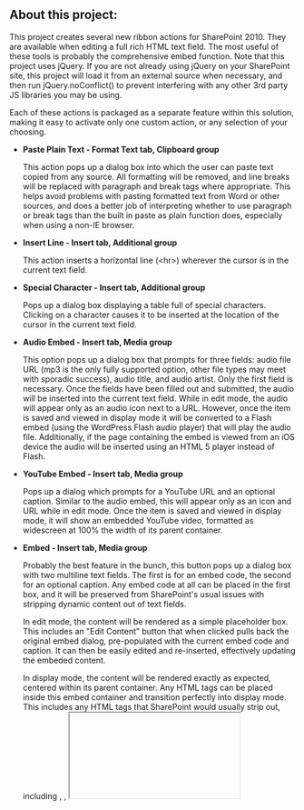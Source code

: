 ## About this project:

This project creates several new ribbon actions for SharePoint 2010. They are available when editing a full rich HTML text field. The most useful of these tools is probably the comprehensive embed function. Note that this project uses jQuery. If you are not already using jQuery on your SharePoint site, this project will load it from an external source when necessary, and then run jQuery.noConflict() to prevent interfering with any other 3rd party JS libraries you may be using.

Each of these actions is packaged as a separate feature within this solution, making it easy to activate only one custom action, or any selection of your choosing.

* **Paste Plain Text - Format Text tab, Clipboard group**

  This action pops up a dialog box into which the user can paste text copied from any source. All formatting will be removed, and line breaks will be replaced with paragraph and break tags where appropriate. This helps avoid problems with pasting formatted text from Word or other sources, and does a better job of interpreting whether to use paragraph or break tags than the built in paste as plain function does, especially when using a non-IE browser.
    
* **Insert Line - Insert tab, Additional group**

  This action inserts a horizontal line (&lt;hr&gt;) wherever the cursor is in the current text field.
    
* **Special Character - Insert tab, Additional group**
    
  Pops up a dialog box displaying a table full of special characters. Clicking on a character causes it to be inserted at the location of the cursor in the current text field.

* **Audio Embed - Insert tab, Media group**

  This option pops up a dialog box that prompts for three fields: audio file URL (mp3 is the only fully supported option, other file types may meet with sporadic success), audio title, and audio artist. Only the first field is necessary. Once the fields have been filled out and submitted, the audio will be inserted into the current text field. While in edit mode, the audio will appear only as an audio icon next to a URL. However, once the item is saved and viewed in display mode it will be converted to a Flash embed (using the WordPress Flash audio player) that will play the audio file. Additionally, if the page containing the embed is viewed from an iOS device the audio will be inserted using an HTML 5 player instead of Flash.
    
* **YouTube Embed - Insert tab, Media group**

  Pops up a dialog which prompts for a YouTube URL and an optional caption. Similar to the audio embed, this will appear only as an icon and URL while in edit mode. Once the item is saved and viewed in display mode, it will show an embedded YouTube video, formatted as widescreen at 100% the width of its parent container.
    
* **Embed - Insert tab, Media group**

  Probably the best feature in the bunch, this button pops up a dialog box with two multiline text fields. The first is for an embed code, the second for an optional caption. Any embed code at all can be placed in the first box, and it will be preserved from SharePoint's usual issues with stripping dynamic content out of text fields.

  In edit mode, the content will be rendered as a simple placeholder box. This includes an "Edit Content" button that when clicked pulls back the original embed dialog, pre-populated with the current embed code and caption. It can then be easily edited and re-inserted, effectively updating the embeded content.

  In display mode, the content will be rendered exactly as expected, centered within its parent container. Any HTML tags can be placed inside this embed container and transition perfectly into display mode. This includes any HTML tags that SharePoint would usually strip out, including <object>, <embed>, <iframe>, <script>, and <style> tags.
    
* **Create and Link to Anchor - Insert tab, Links group**

  Consists of two separate buttons, "Create Anchor" and "Link to Anchor." The first one creates an anchor item in the text, and assigns it a user-provided ID. The second item provides the opportunity to link to any anchor item in the text, pre-populating a dropdown selection of all available anchor items.
    
* **Email - Insert tab, Links group**

  A simple function, inserts a "mailto:" link to an email address.
